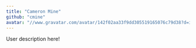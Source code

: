 ```yaml
---
title: "Cameron Mine"
github: "cmine"
avatar: "//www.gravatar.com/avatar/142f02aa33f9dd305519165076c79d38?d=identicon"
---
```


User description here!
